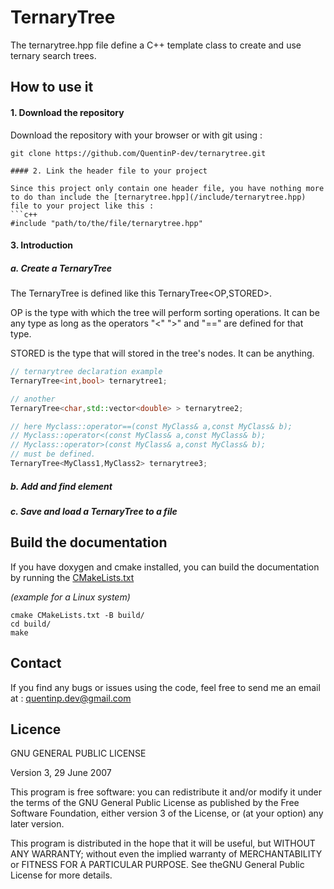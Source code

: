 # TernaryTree

The ternarytree.hpp file define a C++ template class to create and use ternary search trees.

## How to use it

#### 1. Download the repository

Download the repository with your browser or with git using :

```
git clone https://github.com/QuentinP-dev/ternarytree.git

#### 2. Link the header file to your project

Since this project only contain one header file, you have nothing more to do than include the [ternarytree.hpp](/include/ternarytree.hpp)
file to your project like this :
```c++
#include "path/to/the/file/ternarytree.hpp"
```

#### 3. Introduction

##### a. Create a TernaryTree

The TernaryTree is defined like this TernaryTree<OP,STORED>.

OP is the type with which the tree will perform sorting operations. It can be any type as long as the operators "<" ">" and "==" are defined for that type.

STORED is the type that will stored in the tree's nodes. It can be anything.

```c++
// ternarytree declaration example
TernaryTree<int,bool> ternarytree1;

// another
TernaryTree<char,std::vector<double> > ternarytree2;

// here Myclass::operator==(const MyClass& a,const MyClass& b);
// Myclass::operator<(const MyClass& a,const MyClass& b);
// Myclass::operator>(const MyClass& a,const MyClass& b);
// must be defined.
TernaryTree<MyClass1,MyClass2> ternarytree3;
```
##### b. Add and find element

##### c. Save and load a TernaryTree to a file

## Build the documentation

If you have doxygen and cmake installed, you can build the documentation by running the [CMakeLists.txt](/CMakeLists.txt)

*(example for a Linux system)*
```
cmake CMakeLists.txt -B build/
cd build/
make
```

## Contact

If you find any bugs or issues using the code, feel free to send me an email at :
quentinp.dev@gmail.com

## Licence

GNU GENERAL PUBLIC LICENSE

Version 3, 29 June 2007

This program is free software: you can redistribute it and/or modify
it under the terms of the GNU General Public License as published by
the Free Software Foundation, either version 3 of the License, or
(at your option) any later version.

This program is distributed in the hope that it will be useful,
but WITHOUT ANY WARRANTY; without even the implied warranty of
MERCHANTABILITY or FITNESS FOR A PARTICULAR PURPOSE.
See theGNU General Public License for more details.
